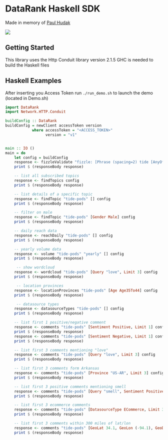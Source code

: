 DataRank Haskell SDK
==================

Made in memory of [Paul Hudak](http://en.wikipedia.org/wiki/Paul_Hudak) 

![](https://wiki.haskell.org/wikiupload/thumb/4/4a/HaskellLogoStyPreview-1.png/120px-HaskellLogoStyPreview-1.png)

## Getting Started
This library uses the Http Conduit library version 2.1.5
GHC is needed to build the Haskell files

## Haskell Examples 
After inserting you Access Token run `./run_demo.sh` to launch the demo (located in Demo.sh)

```haskell
import DataRank
import Network.HTTP.Conduit 

buildConfig :: DataRank
buildConfig = newClient accessToken version
            where accessToken = "<ACCESS_TOKEN>"
                  version = "v1"


main :: IO ()
main = do
    let config = buildConfig  
    response <- fizzleValidate "fizzle: [Phrase (spacing=2) tide [AnyOf febreze febreeze]]" config
    print $ (responseBody response)

    -- list all subscribed topics
    response <- findTopics config
    print $ (responseBody response)

    -- list details of a specific topic
    response <- findTopic "tide-pods" [] config
    print $ (responseBody response)

    -- filter on male
    response <- findTopic "tide-pods" [Gender Male] config
    print $ (responseBody response)

    -- daily reach data
    response <- reachDaily "tide-pods" [] config
    print $ (responseBody response)

    -- yearly volume data
    response <- volume "tide-pods" "yearly" [] config
    print $ (responseBody response)

     -- show wordcloud
    response <- wordcloud "tide-pods" [Query "love", Limit 3] config
    print $ (responseBody response)

     -- location provinces
    response <- locationProvinces "tide-pods" [Age Age35To44] config
    print $ (responseBody response)

     -- datasource types
    response <- datasourceTypes "tide-pods" [] config
    print $ (responseBody response)

    -- list first 1 positive/negative comment
    response <- comments "tide-pods" [Sentiment Positive, Limit 1] config
    print $ (responseBody response)
    response <- comments "tide-pods" [Sentiment Negative, Limit 1] config
    print $ (responseBody response)

    -- list first 3 comments mentioning "love"
    response <- comments "tide-pods" [Query "love", Limit 3] config
    print $ (responseBody response)

    -- list first 3 comments form Arkansas
    response <- comments "tide-pods" [Province "US-AR", Limit 3] config
    print $ (responseBody response)

    -- list first 3 positive comments mentioning smell
    response <- comments "tide-pods" [Query "smell", Sentiment Positive, Limit 3] config
    print $ (responseBody response)

    -- list first 3 ecommerce comments
    response <- comments "tide-pods" [DatasourceType ECommerce, Limit 3] config
    print $ (responseBody response)

    -- list first 3 comments within 300 miles of lat/lon 
    response <- comments "tide-pods" [GeoLat 34.1, GeoLon (-94.1), GeoDistance 300, Limit 3] config
    print $ (responseBody response)
```
